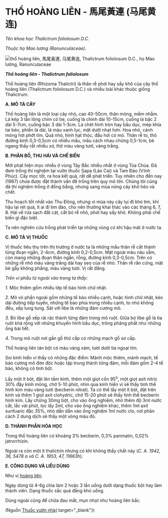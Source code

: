 # THỔ HOÀNG LIÊN - 馬尾黃連 (马尾黄连)

*Tên khoa học Thalictrum foliolosum D.C.*

*Thuộc họ Mao lương (Ranunculaceae).*

![thổ hoàng liên, 馬尾黃連, 马尾黄连, Thalictrum foliolosum D.C., họ Mao lương, Ranunculaceae](/imgs/caythuoc/dtl/tho-hoang-lien.jpg)

***Thổ hoàng liên - Thalictrum foliolosum***

Thổ hoàng liên (Rhizoma Thalictri) là thân rễ phơi hay sấy khô của cây thổ hoàng liên (Thalictrum foliolosum D.C.) và nhiều loài khác thuộc giống Thalictrum.

**A. MÔ TẢ CÂY**

Thổ hoàng liên là một loại cây nhỏ, cao 40-50cm, thân mỏng, mềm nhẵm. Lá kép 3 lần lông chim có bẹ, cuống lá chính dài 10-15cm, cuống lá bậc 2 dài 5-7cm, cuống bậc 3 dài 1-3cm. Lá chét hình tròn hay bầu dục, mép khía tai bèo, phiến lá dài, lá màu xanh lục, mặt dưới nhạt hơn. Hoa nhỏ, cánh mỏng hơi phớt tím. Quả nhỏ, hình hạt thóc, đầu hơi có mỏ. Thân rễ to, thô đường kính 0,3-0,5cm có nhiều mấu, mấu cách nhau chừng 0,5-1cm, bẻ ngang thấy rất nhiều xơ, thịt màu vàng tươi, vàng trắng.

**B. PHÂN BỐ, THU HÁI VÀ CHẾ BIẾN**

Mới phát hiện mọc nhiều ở vùng Tây Bắc nhiều nhất ở vùng Tủa Chùa. Đã đem trồng thí nghiệm tại vườn thuốc Sapa (Lào Cai) và Tam Đảo (Vĩnh Phúc). Cây mọc tốt, ra hoa kết quả, rất dễ phát triển. Tuy nhiên cho đến nay (1967) chưa được đặt thành vấn đề trồng trên quy mô lớn. Chúng tôi cũng đã thí nghiệm trồng ở đồng bằng, nhưng sang mùa nóng cây khô héo và chết.

Thu hoạch tốt nhất vào Thu Đông, nhưng vì mùa này cây lụi đi khó tìm, khí hậu lại rét quá, ít ai đi tìm đào, cho nên thường khai thác vào các tháng 6, 7, 8. Hái về rửa sạch đất cát, cắt bỏ rễ nhỏ, phơi hay sấy khô. Không phải chế biến gì đặc biệt.

Ta nên nghiên cứu trồng phát triển tại những vùng có khí hậu mát ở nước ta.

**C. MÔ TẢ VỊ THUỐC**

Vị thuốc tiêu thụ trên thị trường ở nước ta là những mẩu thân rễ cắt thành từng đoạn ngắn, 2-4cm, đường kính 0,2-0,5cm. Mặt ngoài màu nâu sẫm, còn mang những đoạn thân ngắn, rỗng, đường kính 0,3-0,5cm. Trên có những rễ nhỏ màu vàng trắng dài hay sẹo của rễ nhỏ. Thân rễ rắn cứng, mặt bẻ gẫy không phẳng, màu vàng tươi. Vị rất đắng.

*Trên vi phẫu từ ngoài vào trong ta thấy:*

*1.* Mộc thiêm gồm nhiều lớp tế bào hình chữ nhật.

*2.* Mô vỏ phần ngoài gồm những tế bào nhiều cạnh, hoặc hình chữ nhật, kéo dài đường tiếp tuyến, những tế bào phía trong nhiều cạnh, to nhỏ không đều, xếp lung tung. Sát với libe là những đám cương mô.

*3.* Bó libe gỗ xếp rải rác thành từng đám trong mô ruột. Giữa bó libe gỗ là tia ruột khá rộng với những khuyến hình bầu dục, trông phảng phất như những ống bài tiết.

*4.* Trong mô ruột nơi gần gỗ thứ cấp có những mạch gỗ sơ cấp.

Thổ hoàng liên tán bột có màu vàng xám, tươi dưới tia ngoại tím.

Soi kính hiển vi thấy có những đặc điểm: Mảnh mộc thiêm, mảnh mạch, tế bào cương mô đơn độc hoặc tập trung thành từng đám, mỗi đám gồm 2-4 tế bào, không có tinh bột.

Lấy một ít bột, đặt lên tấm kính, thêm một giọt cồn 95<sup>o</sup>, một giọt axit nitric 30% đậy kính mỏng, chờ 5-10 phút, nhìn qua kính hiển vi sẽ thấy tinh thể hình kim màu vàng tươi (becberin nitrat). Ta có thể lấy một ít bột, đặt trên kính và thêm 1 giọt axit clohydric, chờ 15-20 phút sẽ thấy tinh thể becberin hình kim. Lấy chừng 30mg bột, cho vào ống nghiệm, nhỏ thêm độ 3ml nước cất, lắc vài phút, lọc lấy 2ml, cho vào ống nghiệm khác, thêm 1ml axit sunfuaric đặc 35%, nhỏ dần dần vào ống nghiệm 1ml nước clo, nơi phân cách 2 dung dịch sẽ thấy một vòng màu đỏ.

**D. THÀNH PHẦN HÓA HỌC**

Trong thổ hoàng liên có khoảng 3% becberin, 0,3% panmatin, 0,02% jatrorrhizin.

Ngoài ra còn một ít thalictrin nhưng có khi không thấy chất này (*C. A. 1942, 36, 5478 a và C. A. 1953, 47, 11663h*).

**E. CÔNG DỤNG VÀ LIỀU DÙNG**

Như vị [hoàng liên](/nhung-cay-thuoc-va-vi-thuoc-viet-nam/ket-qua-tra-cuu/hoang-lien).

Ngày dùng từ 4-6g chia làm 2 hoặc 3 lần uống dưới dạng thuốc bột hay làm thành viên. Dạng thuốc sắc quá đắng khó uống.

Dùng ngoài cũng để chữa đau mắt, mụn nhọt như hoàng liên bắc.


(Nguồn [Thuốc vườn nhà](http://thuocvuonnha.com){:target="_blank"})